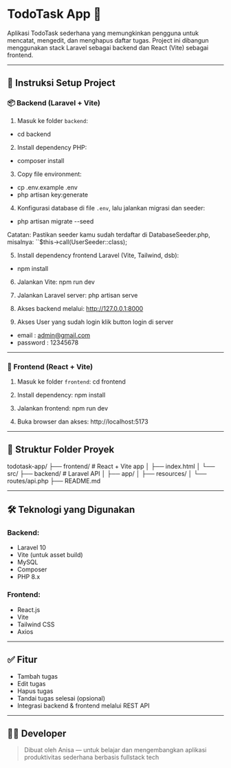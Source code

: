 # TodoTask App 📝

Aplikasi TodoTask sederhana yang memungkinkan pengguna untuk mencatat, mengedit, dan menghapus daftar tugas. Project ini dibangun menggunakan stack Laravel sebagai backend dan React (Vite) sebagai frontend.

---

## 🚀 Instruksi Setup Project

### 📦 Backend (Laravel + Vite)

1. Masuk ke folder `backend`:
- cd backend

2. Install dependency PHP:
- composer install

3. Copy file environment:
- cp .env.example .env
- php artisan key:generate

4. Konfigurasi database di file `.env`, lalu jalankan migrasi dan seeder:
- php artisan migrate --seed

Catatan: Pastikan seeder kamu sudah terdaftar di DatabaseSeeder.php, misalnya:
``$this->call(UserSeeder::class);

5. Install dependency frontend Laravel (Vite, Tailwind, dsb):
- npm install


6. Jalankan Vite:
npm run dev

7. Jalankan Laravel server:
php artisan serve

8. Akses backend melalui:
http://127.0.0.1:8000

9. Akses User yang sudah login
klik button login di server
- email : admin@gmail.com
- password : 12345678


---

### 🎨 Frontend (React + Vite)

1. Masuk ke folder `frontend`:
cd frontend

2. Install dependency:
npm install

3. Jalankan frontend:
npm run dev

4. Buka browser dan akses:
http://localhost:5173

---

## 📁 Struktur Folder Proyek

todotask-app/
├── frontend/ # React + Vite app
│ ├── index.html
│ └── src/
├── backend/ # Laravel API
│ ├── app/
│ ├── resources/
│ └── routes/api.php
├── README.md

---

## 🛠️ Teknologi yang Digunakan

### Backend:
- Laravel 10
- Vite (untuk asset build)
- MySQL
- Composer
- PHP 8.x

### Frontend:
- React.js
- Vite
- Tailwind CSS
- Axios

---

## ✅ Fitur

- Tambah tugas
- Edit tugas
- Hapus tugas
- Tandai tugas selesai (opsional)
- Integrasi backend & frontend melalui REST API

---

## 🧑‍💻 Developer

> Dibuat oleh Anisa — untuk belajar dan mengembangkan aplikasi produktivitas sederhana berbasis fullstack tech